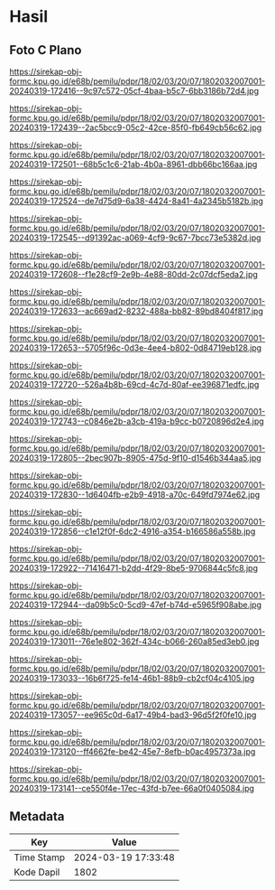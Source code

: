 # Hasil

## Foto C Plano

https://sirekap-obj-formc.kpu.go.id/e68b/pemilu/pdpr/18/02/03/20/07/1802032007001-20240319-172416--9c97c572-05cf-4baa-b5c7-6bb3186b72d4.jpg

https://sirekap-obj-formc.kpu.go.id/e68b/pemilu/pdpr/18/02/03/20/07/1802032007001-20240319-172439--2ac5bcc9-05c2-42ce-85f0-fb649cb56c62.jpg

https://sirekap-obj-formc.kpu.go.id/e68b/pemilu/pdpr/18/02/03/20/07/1802032007001-20240319-172501--68b5c1c6-21ab-4b0a-8961-dbb66bc166aa.jpg

https://sirekap-obj-formc.kpu.go.id/e68b/pemilu/pdpr/18/02/03/20/07/1802032007001-20240319-172524--de7d75d9-6a38-4424-8a41-4a2345b5182b.jpg

https://sirekap-obj-formc.kpu.go.id/e68b/pemilu/pdpr/18/02/03/20/07/1802032007001-20240319-172545--d91392ac-a069-4cf9-9c67-7bcc73e5382d.jpg

https://sirekap-obj-formc.kpu.go.id/e68b/pemilu/pdpr/18/02/03/20/07/1802032007001-20240319-172608--f1e28cf9-2e9b-4e88-80dd-2c07dcf5eda2.jpg

https://sirekap-obj-formc.kpu.go.id/e68b/pemilu/pdpr/18/02/03/20/07/1802032007001-20240319-172633--ac669ad2-8232-488a-bb82-89bd8404f817.jpg

https://sirekap-obj-formc.kpu.go.id/e68b/pemilu/pdpr/18/02/03/20/07/1802032007001-20240319-172653--5705f96c-0d3e-4ee4-b802-0d84719eb128.jpg

https://sirekap-obj-formc.kpu.go.id/e68b/pemilu/pdpr/18/02/03/20/07/1802032007001-20240319-172720--526a4b8b-69cd-4c7d-80af-ee396871edfc.jpg

https://sirekap-obj-formc.kpu.go.id/e68b/pemilu/pdpr/18/02/03/20/07/1802032007001-20240319-172743--c0846e2b-a3cb-419a-b9cc-b0720896d2e4.jpg

https://sirekap-obj-formc.kpu.go.id/e68b/pemilu/pdpr/18/02/03/20/07/1802032007001-20240319-172805--2bec907b-8905-475d-9f10-d1546b344aa5.jpg

https://sirekap-obj-formc.kpu.go.id/e68b/pemilu/pdpr/18/02/03/20/07/1802032007001-20240319-172830--1d6404fb-e2b9-4918-a70c-649fd7974e62.jpg

https://sirekap-obj-formc.kpu.go.id/e68b/pemilu/pdpr/18/02/03/20/07/1802032007001-20240319-172856--c1e12f0f-6dc2-4916-a354-b166586a558b.jpg

https://sirekap-obj-formc.kpu.go.id/e68b/pemilu/pdpr/18/02/03/20/07/1802032007001-20240319-172922--71416471-b2dd-4f29-8be5-9706844c5fc8.jpg

https://sirekap-obj-formc.kpu.go.id/e68b/pemilu/pdpr/18/02/03/20/07/1802032007001-20240319-172944--da09b5c0-5cd9-47ef-b74d-e5965f908abe.jpg

https://sirekap-obj-formc.kpu.go.id/e68b/pemilu/pdpr/18/02/03/20/07/1802032007001-20240319-173011--76e1e802-362f-434c-b066-260a85ed3eb0.jpg

https://sirekap-obj-formc.kpu.go.id/e68b/pemilu/pdpr/18/02/03/20/07/1802032007001-20240319-173033--16b6f725-fe14-46b1-88b9-cb2cf04c4105.jpg

https://sirekap-obj-formc.kpu.go.id/e68b/pemilu/pdpr/18/02/03/20/07/1802032007001-20240319-173057--ee965c0d-6a17-49b4-bad3-96d5f2f0fe10.jpg

https://sirekap-obj-formc.kpu.go.id/e68b/pemilu/pdpr/18/02/03/20/07/1802032007001-20240319-173120--ff4662fe-be42-45e7-8efb-b0ac4957373a.jpg

https://sirekap-obj-formc.kpu.go.id/e68b/pemilu/pdpr/18/02/03/20/07/1802032007001-20240319-173141--ce550f4e-17ec-43fd-b7ee-66a0f0405084.jpg


## Metadata

| Key        | Value               |
| ---------- | ------------------- |
| Time Stamp | 2024-03-19 17:33:48 |
| Kode Dapil | 1802                |



